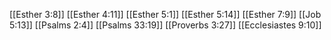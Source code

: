[[Esther 3:8]]
[[Esther 4:11]]
[[Esther 5:1]]
[[Esther 5:14]]
[[Esther 7:9]]
[[Job 5:13]]
[[Psalms 2:4]]
[[Psalms 33:19]]
[[Proverbs 3:27]]
[[Ecclesiastes 9:10]]
